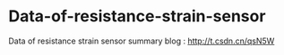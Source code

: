 # Data-of-resistance-strain-sensor
Data of resistance strain sensor summary blog : http://t.csdn.cn/qsN5W   
